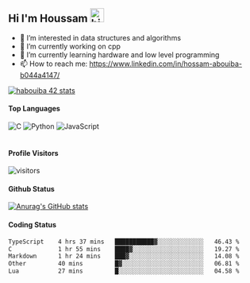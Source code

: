 ## Hi I'm Houssam <img src="https://user-images.githubusercontent.com/1303154/88677602-1635ba80-d120-11ea-84d8-d263ba5fc3c0.gif" width="28px" alt="hi">

- 👀 I’m interested in data structures and algorithms
- 🔭 I’m currently working on cpp
- 🌱 I’m currently learning hardware and low level programming
- 📫 How to reach me: https://www.linkedin.com/in/hossam-abouiba-b044a4147/

[![habouiba 42 stats](https://badge.mediaplus.ma/greenbinary/habouiba)](https://github.com/oakoudad/badge42)

#### Top Languages

![C](https://img.shields.io/badge/c-%2300599C.svg?style=for-the-badge&logo=c&logoColor=white)
![Python](https://img.shields.io/badge/python-%2314354C.svg?style=for-the-badge&logo=python&logoColor=white)
![JavaScript](https://img.shields.io/badge/javascript-%23323330.svg?style=for-the-badge&logo=javascript&logoColor=%23F7DF1E)
<br />
<br />
#### Profile Visitors
![visitors](https://visitor-badge.glitch.me/badge?page_id=project-HOSSAM.project-HOSSAM)

#### Github Status
[![Anurag's GitHub stats](https://github-readme-stats.vercel.app/api?username=0xPride&theme=tokyonight)](https://github.com/anuraghazra/github-readme-stats)

#### Coding Status
<!--START_SECTION:waka-->

```txt
TypeScript    4 hrs 37 mins   ███████████▓░░░░░░░░░░░░░   46.43 %
C             1 hr 55 mins    ████▓░░░░░░░░░░░░░░░░░░░░   19.27 %
Markdown      1 hr 24 mins    ███▓░░░░░░░░░░░░░░░░░░░░░   14.08 %
Other         40 mins         █▓░░░░░░░░░░░░░░░░░░░░░░░   06.81 %
Lua           27 mins         █░░░░░░░░░░░░░░░░░░░░░░░░   04.58 %
```

<!--END_SECTION:waka-->
